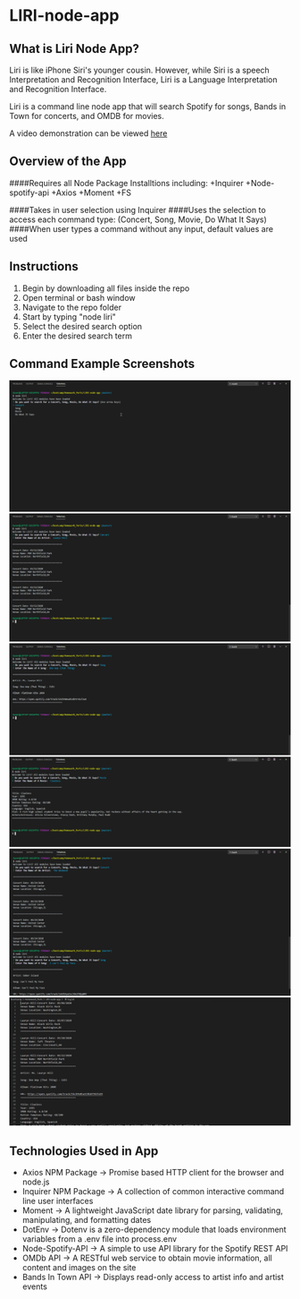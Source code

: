 # LIRI-node-app

## What is Liri Node App?
Liri is like iPhone Siri's younger cousin. However, while Siri is a speech 
Interpretation and Recognition Interface, Liri is a Language Interpretation and Recognition Interface. 

Liri is a command line node app that will search Spotify for songs, Bands in Town for concerts, and OMDB for movies.

A video demonstration can be viewed [here](https://drive.google.com/file/d/19Un4mVWf3Vp65kl3mjwFVvCnSsChy3vu/view)

## Overview of the App
####Requires all Node Package Installtions including:
    +Inquirer
    +Node-spotify-api
    +Axios
    +Moment
    +FS

####Takes in user selection using Inquirer
####Uses the selection to access each command type: (Concert, Song, Movie, Do What It Says)
####When user types a command without any input, default values are used

## Instructions
1. Begin by downloading all files inside the repo
2. Open terminal or bash window
3. Navigate to the repo folder
4. Start by typing "node liri"
5. Select the desired search option
6. Enter the desired search term

## Command Example Screenshots
![Image of Example 1](https://github.com/d-taylor6403/LIRI-node-app/blob/master/Images/CML-Example1.PNG)
![Image of Example 2](https://github.com/d-taylor6403/LIRI-node-app/blob/master/Images/CML-Concert-Example1.PNG)
![Image of Example 3](https://github.com/d-taylor6403/LIRI-node-app/blob/master/Images/CML-Song-Example1.PNG)
![Image of Example 4](https://github.com/d-taylor6403/LIRI-node-app/blob/master/Images/CML-Movie-Example1.PNG)
![Image of Example 5](https://github.com/d-taylor6403/LIRI-node-app/blob/master/Images/CML-Mixed-Example.PNG)
![Image of Example 6](https://github.com/d-taylor6403/LIRI-node-app/blob/master/Images/CML-Log-Example1.PNG)

## Technologies Used in App
* Axios NPM Package -> Promise based HTTP client for the browser and node.js
* Inquirer NPM Package -> A collection of common interactive command line user interfaces
* Moment -> A lightweight JavaScript date library for parsing, validating, manipulating, and formatting dates
* DotEnv -> Dotenv is a zero-dependency module that loads environment variables from a .env file into process.env
* Node-Spotify-API -> A simple to use API library for the Spotify REST API
* OMDb API -> A RESTful web service to obtain movie information, all content and images on the site
* Bands In Town API -> Displays read-only access to artist info and artist events